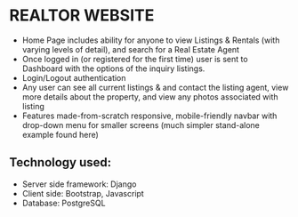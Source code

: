 # REALTOR WEBSITE

- Home Page includes ability for anyone to view Listings & Rentals (with varying levels of detail), and search for a Real Estate Agent
- Once logged in (or registered for the first time) user is sent to Dashboard with the options of the inquiry listings.
- Login/Logout authentication
- Any user can see all current listings &  and contact the listing agent, view more details about the property, and view any photos associated with listing
- Features made-from-scratch responsive, mobile-friendly navbar with drop-down menu for smaller screens (much simpler stand-alone example found here)

## Technology used:
  - Server side framework: Django
  - Client side: Bootstrap, Javascript
  - Database: PostgreSQL